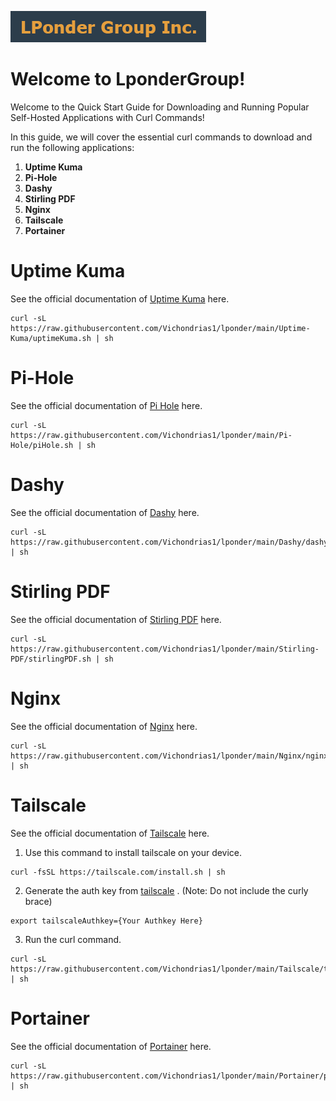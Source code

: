  ![LponderGroup](logo/logo.png)
# Welcome to LponderGroup!

Welcome to the Quick Start Guide for Downloading and Running Popular Self-Hosted Applications with Curl Commands!

In this guide, we will cover the essential curl commands to download and run the following applications:

1.  **Uptime Kuma**
2.  **Pi-Hole**
3.  **Dashy**
4.  **Stirling PDF**
5.  **Nginx**
6.  **Tailscale**
7.  **Portainer**

# Uptime Kuma
See the official documentation of <a href="https://github.com/louislam/uptime-kuma" target="_blank">Uptime Kuma</a> here.

    curl -sL https://raw.githubusercontent.com/Vichondrias1/lponder/main/Uptime-Kuma/uptimeKuma.sh | sh

# Pi-Hole
See the official documentation of <a href="https://docs.pi-hole.net/" target="_blank">Pi Hole</a> here.

    curl -sL https://raw.githubusercontent.com/Vichondrias1/lponder/main/Pi-Hole/piHole.sh | sh

# Dashy
See the official documentation of <a href="https://dashy.to/docs/" target="_blank">Dashy</a> here.

    curl -sL https://raw.githubusercontent.com/Vichondrias1/lponder/main/Dashy/dashy.sh | sh

# Stirling PDF
See the official documentation of <a href="https://stirlingtools.com/docs/Overview/What%20is%20Stirling-PDF" target="_blank">Stirling PDF</a> here.

    curl -sL https://raw.githubusercontent.com/Vichondrias1/lponder/main/Stirling-PDF/stirlingPDF.sh | sh

# Nginx
See the official documentation of <a href="https://nginx.org/en/docs/" target="_blank">Nginx</a> here.

    curl -sL https://raw.githubusercontent.com/Vichondrias1/lponder/main/Nginx/nginx.sh | sh

# Tailscale
See the official documentation of <a href="https://tailscale.com/kb" target="_blank">Tailscale</a> here.

  1. Use this command to install tailscale on your device.

    curl -fsSL https://tailscale.com/install.sh | sh

  2. Generate the auth key from [tailscale](https://login.tailscale.com/admin/settings/keys) . (Note: Do not include the curly brace)

    export tailscaleAuthkey={Your Authkey Here}

  3. Run the curl command.

    curl -sL https://raw.githubusercontent.com/Vichondrias1/lponder/main/Tailscale/tailscale.sh | sh  

# Portainer
See the official documentation of <a href="https://docs.portainer.io/" target="_blank">Portainer</a> here.

    curl -sL https://raw.githubusercontent.com/Vichondrias1/lponder/main/Portainer/portainer.sh | sh



